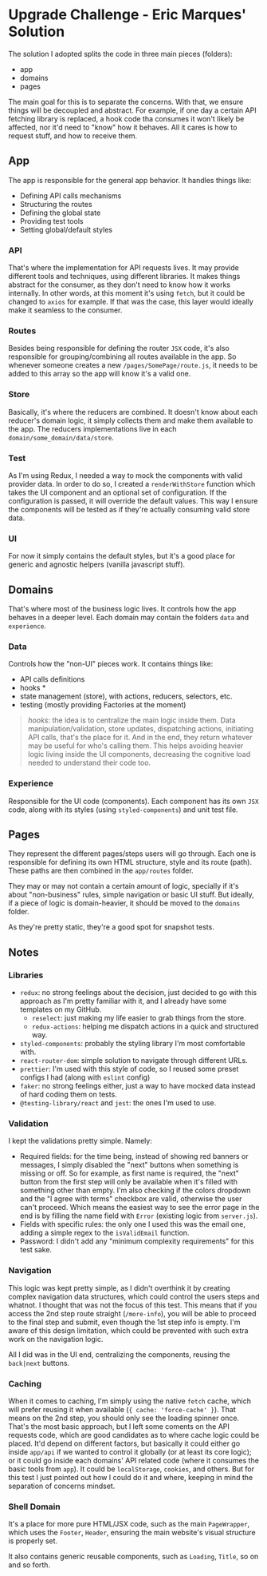 # Upgrade Challenge - Eric Marques' Solution

The solution I adopted splits the code in three main pieces (folders):

- app
- domains
- pages

The main goal for this is to separate the concerns. With that, we ensure things will be decoupled and abstract. For example, if one day a certain API fetching library is replaced, a hook code tha consumes it won't likely be affected, nor it'd need to "know" how it behaves. All it cares is how to request stuff, and how to receive them.

## App

The app is responsible for the general app behavior. It handles things like:

- Defining API calls mechanisms
- Structuring the routes
- Defining the global state
- Providing test tools
- Setting global/default styles

### API

That's where the implementation for API requests lives. It may provide different tools and techniques, using different libraries. It makes things abstract for the consumer, as they don't need to know how it works internally. In other words, at this moment it's using `fetch`, but it could be changed to `axios` for example. If that was the case, this layer would ideally make it seamless to the consumer.

### Routes

Besides being responsible for defining the router `JSX` code, it's also responsible for grouping/combining all routes available in the app. So whenever someone creates a new `/pages/SomePage/route.js`, it needs to be added to this array so the app will know it's a valid one.

### Store

Basically, it's where the reducers are combined. It doesn't know about each reducer's domain logic, it simply collects them and make them available to the app. The reducers implementations live in each `domain/some_domain/data/store`.

### Test

As I'm using Redux, I needed a way to mock the components with valid provider data. In order to do so, I created a `renderWithStore` function which takes the UI component and an optional set of configuration. If the configuration is passed, it will override the default values. This way I ensure the components will be tested as if they're actually consuming valid store data.

### UI

For now it simply contains the default styles, but it's a good place for generic and agnostic helpers (vanilla javascript stuff).

## Domains

That's where most of the business logic lives. It controls how the app behaves in a deeper level. Each domain may contain the folders `data` and `experience`.

### Data

Controls how the "non-UI" pieces work. It contains things like:

- API calls definitions
- hooks *
- state management (store), with actions, reducers, selectors, etc.
- testing (mostly providing Factories at the moment)

> _hooks_: the idea is to centralize the main logic inside them. Data manipulation/validation, store updates, dispatching actions, initiating API calls, that's the place for it. And in the end, they return whatever may be useful for who's calling them. This helps avoiding heavier logic living inside the UI components, decreasing the cognitive load needed to understand their code too.

### Experience

Responsible for the UI code (components). Each component has its own `JSX` code, along with its styles (using `styled-components`) and unit test file.

## Pages

They represent the different pages/steps users will go through. Each one is responsible for defining its own HTML structure, style and its route (path). These paths are then combined in the `app/routes` folder.

They may or may not contain a certain amount of logic, specially if it's about "non-business" rules, simple navigation or basic UI stuff. But ideally, if a piece of logic is domain-heavier, it should be moved to the `domains` folder.

As they're pretty static, they're a good spot for snapshot tests.

## Notes

### Libraries

- `redux`: no strong feelings about the decision, just decided to go with this approach as I'm pretty familiar with it, and I already have some templates on my GitHub.
  - `reselect`: just making my life easier to grab things from the store.
  - `redux-actions`: helping me dispatch actions in a quick and structured way.
- `styled-components`: probably the styling library I'm most comfortable with.
- `react-router-dom`: simple solution to navigate through different URLs.
- `prettier`: I'm used with this style of code, so I reused some preset configs I had (along with `eslint` config)
- `faker`: no strong feelings either, just a way to have mocked data instead of hard coding them on tests.
- `@testing-library/react` and `jest`: the ones I'm used to use.

### Validation

I kept the validations pretty simple. Namely:

- Required fields: for the time being, instead of showing red banners or messages, I simply disabled the "next" buttons when something is missing or off. So for example, as first name is required, the "next" button from the first step will only be available when it's filled with something other than empty. I'm also checking if the colors dropdown and the "I agree with terms" checkbox are valid, otherwise the user can't proceed. Which means the easiest way to see the error page in the end is by filling the name field with `Error` (existing logic from `server.js`).
- Fields with specific rules: the only one I used this was the email one, adding a simple regex to the `isValidEmail` function.
- Password: I didn't add any "minimum complexity requirements" for this test sake.

### Navigation

This logic was kept pretty simple, as I didn't overthink it by creating complex navigation data structures, which could control the users steps and whatnot. I thought that was not the focus of this test. This means that if you access the 2nd step route straight (`/more-info`), you will be able to proceed to the final step and submit, even though the 1st step info is empty. I'm aware of this design limitation, which could be prevented with such extra work on the navigation logic.

All I did was in the UI end, centralizing the components, reusing the `back|next` buttons.

### Caching

When it comes to caching, I'm simply using the native `fetch` cache, which will prefer reusing it when available (`{ cache: 'force-cache' }`). That means on the 2nd step, you should only see the loading spinner once. That's the most basic approach, but I left some coments on the API requests code, which are good candidates as to where cache logic could be placed. It'd depend on different factors, but basically it could either go inside `app/api` if we wanted to control it globally (or at least its core logic); or it could go inside each domains' API related code (where it consumes the basic tools from `app`). It could be `localStorage`, `cookies`, and others. But for this test I just pointed out how I could do it and where, keeping in mind the separation of concerns mindset.

### Shell Domain

It's a place for more pure HTML/JSX code, such as the main `PageWrapper`, which uses the `Footer`, `Header`, ensuring the main website's visual structure is properly set.

It also contains generic reusable components, such as `Loading`, `Title`, so on and so forth.